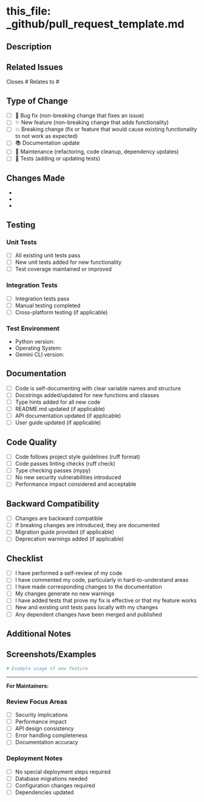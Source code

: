 # this_file: _github/pull_request_template.md

## Description

<!-- Provide a brief description of the changes in this PR -->

## Related Issues

<!-- Link to any related issues -->
Closes #
Relates to #

## Type of Change

<!-- Mark the relevant option with an "x" -->

- [ ] 🐛 Bug fix (non-breaking change that fixes an issue)
- [ ] ✨ New feature (non-breaking change that adds functionality)
- [ ] 💥 Breaking change (fix or feature that would cause existing functionality to not work as expected)
- [ ] 📚 Documentation update
- [ ] 🔧 Maintenance (refactoring, code cleanup, dependency updates)
- [ ] 🧪 Tests (adding or updating tests)

## Changes Made

<!-- Describe the specific changes made -->

- 
- 
- 

## Testing

<!-- Describe how you tested your changes -->

### Unit Tests
- [ ] All existing unit tests pass
- [ ] New unit tests added for new functionality
- [ ] Test coverage maintained or improved

### Integration Tests
- [ ] Integration tests pass
- [ ] Manual testing completed
- [ ] Cross-platform testing (if applicable)

### Test Environment
- Python version: 
- Operating System: 
- Gemini CLI version: 

## Documentation

- [ ] Code is self-documenting with clear variable names and structure
- [ ] Docstrings added/updated for new functions and classes
- [ ] Type hints added for all new code
- [ ] README.md updated (if applicable)
- [ ] API documentation updated (if applicable)
- [ ] User guide updated (if applicable)

## Code Quality

- [ ] Code follows project style guidelines (ruff format)
- [ ] Code passes linting checks (ruff check)
- [ ] Type checking passes (mypy)
- [ ] No new security vulnerabilities introduced
- [ ] Performance impact considered and acceptable

## Backward Compatibility

- [ ] Changes are backward compatible
- [ ] If breaking changes are introduced, they are documented
- [ ] Migration guide provided (if applicable)
- [ ] Deprecation warnings added (if applicable)

## Checklist

- [ ] I have performed a self-review of my code
- [ ] I have commented my code, particularly in hard-to-understand areas
- [ ] I have made corresponding changes to the documentation
- [ ] My changes generate no new warnings
- [ ] I have added tests that prove my fix is effective or that my feature works
- [ ] New and existing unit tests pass locally with my changes
- [ ] Any dependent changes have been merged and published

## Additional Notes

<!-- Any additional information, concerns, or notes for reviewers -->

## Screenshots/Examples

<!-- If applicable, add screenshots or code examples -->

```python
# Example usage of new feature
```

---

**For Maintainers:**

### Review Focus Areas
<!-- Highlight specific areas that need careful review -->

- [ ] Security implications
- [ ] Performance impact
- [ ] API design consistency
- [ ] Error handling completeness
- [ ] Documentation accuracy

### Deployment Notes
<!-- Any special considerations for deployment -->

- [ ] No special deployment steps required
- [ ] Database migrations needed
- [ ] Configuration changes required
- [ ] Dependencies updated
